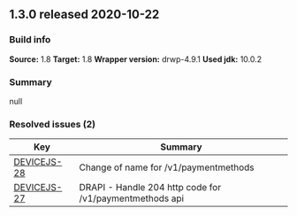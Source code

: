 ## 1.3.0 released 2020-10-22 
### Build info 
**Source:** 1.8 
**Target:** 1.8 
**Wrapper version:** drwp-4.9.1 
**Used jdk:** 10.0.2

### Summary 
null
### Resolved issues (2) 
|Key|Summary| 
|---|---|
|[DEVICEJS-28](https://jira.int.payments.worldline.com/browse/DEVICEJS-28)|Change of name for /v1/paymentmethods |
|[DEVICEJS-27](https://jira.int.payments.worldline.com/browse/DEVICEJS-27)|DRAPI - Handle 204 http code for /v1/paymentmethods api|
